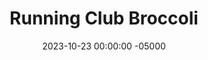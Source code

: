 ---
layout: post
title:  "Running Club Broccoli"
date:   2023-10-23 00:00:00 -05000
categories: 
- Recipes
- Meatless
permalink: /recipes/running-club-broccoli
image: /assets/Food/Meatless/RRC/rrc-logo.png
ing: rrc-ing
facts: rrc-facts
Prep: 15
Rest: 
Cook: 25
Source1: 
Source2: 
tags: 
- rensselaer running club
- running club
- pasta party
- roasted broccoli
- salsa
- hot sauce
- chili powder
- veggie
- vegetable
Description: My famous broccoli gets its name from my college's running club pasta parties, which we hosted the night before our races. I would make this every time, and it was always a massive hit and gone in an instant. If you're not really a fan of broccoli, I'd really recommend giving this a try. It really masks the gross flavors of broccoli with a properly seasoned dish. I always paired this with my penne and meat baked casserole, which is linked below<br><p><a href="penne-casserole">Penne and Meat Casserole Bake</a></p>
Instructions: 
- Preheat oven to 425F and spray a 9x13 pan with oil<br><br>

- Add all ingredients to the pan and mix<br><br>

- Bake for 35 minutes, rotating halfway.<br><br>
- <center><img src="/assets/Food/Meatless/RRC/rrc-3.jpg" alt="" class="instruction-image"></center>
---